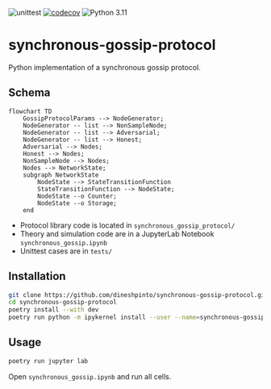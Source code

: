 ![unittest](https://github.com/dineshpinto/synchronous-gossip-protocol/actions/workflows/unittest.yml/badge.svg)
[![codecov](https://codecov.io/gh/dineshpinto/synchronous-gossip-protocol/graph/badge.svg?token=H98PQDY5OE)](https://codecov.io/gh/dineshpinto/synchronous-gossip-protocol)
![Python 3.11](https://img.shields.io/badge/python-3.11-blue.svg)

# synchronous-gossip-protocol

Python implementation of a synchronous gossip protocol. 

## Schema

```mermaid
flowchart TD
    GossipProtocolParams --> NodeGenerator;
    NodeGenerator -- list --> NonSampleNode;
    NodeGenerator -- list --> Adversarial;
    NodeGenerator -- list --> Honest;
    Adversarial --> Nodes;
    Honest --> Nodes;
    NonSampleNode --> Nodes;
    Nodes --> NetworkState;
    subgraph NetworkState
        NodeState --> StateTransitionFunction
        StateTransitionFunction --> NodeState;
        NodeState --o Counter;
        NodeState --o Storage;
    end
```

- Protocol library code is located in `synchronous_gossip_protocol/`
- Theory and simulation code are in a JupyterLab Notebook `synchronous_gossip.ipynb`
- Unittest cases are in `tests/`


## Installation

```bash
git clone https://github.com/dineshpinto/synchronous-gossip-protocol.git
cd synchronous-gossip-protocol
poetry install --with dev
poetry run python -m ipykernel install --user --name=synchronous-gossip-protocol
```

## Usage

```bash
poetry run jupyter lab
```

Open `synchronous_gossip.ipynb` and run all cells.
